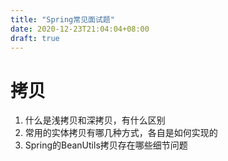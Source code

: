 ```yaml
---
title: "Spring常见面试题"
date: 2020-12-23T21:04:04+08:00
draft: true
---
```








# 拷贝

1. 什么是浅拷贝和深拷贝，有什么区别
2. 常用的实体拷贝有哪几种方式，各自是如何实现的
3. Spring的BeanUtils拷贝存在哪些细节问题

